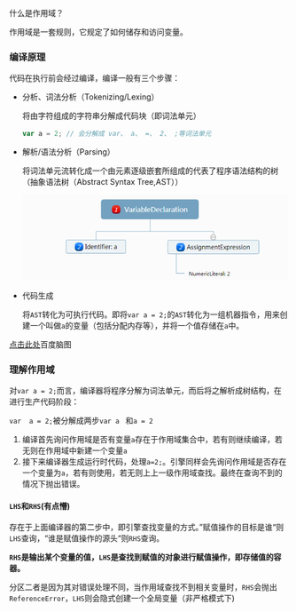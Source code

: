 什么是作用域？

作用域是一套规则，它规定了如何储存和访问变量。

### 编译原理

代码在执行前会经过编译，编译一般有三个步骤：

- 分析、词法分析（Tokenizing/Lexing）

  将由字符组成的字符串分解成代码块（即词法单元）

  ```js
  var a = 2; // 会分解成 var、 a、 =、 2、 ;等词法单元
  ```

- 解析/语法分析（Parsing）

  将词法单元流转化成一个由元素逐级嵌套所组成的代表了程序语法结构的树（抽象语法树（Abstract Syntax Tree,AST））	

  ![](../img/token.png)

- 代码生成

  将`AST`转化为可执行代码。即将`var a = 2;`的`AST`转化为一组机器指令，用来创建一个叫做`a`的变量（包括分配内存等），并将一个值存储在`a`中。

[点击此处](http://naotu.baidu.com/file/caef6abc74930a1d90d29b82ecb18784)百度脑图

### 理解作用域

对`var a = 2;`而言，编译器将程序分解为词法单元，而后将之解析成树结构，在进行生产代码阶段：

`var  a = 2;`被分解成两步`var a ` 和`a = 2`

1. 编译首先询问作用域是否有变量`a`存在于作用域集合中，若有则继续编译，若无则在作用域中新建一个变量`a`
2. 接下来编译器生成运行时代码，处理`a=2;`。引擎同样会先询问作用域是否存在一个变量为`a`，若有则使用，若无则上上一级作用域查找。最终在查询不到的情况下抛出错误。

#### `LHS`和`RHS`(有点懵)

存在于上面编译器的第二步中，即引擎查找变量的方式。”赋值操作的目标是谁“则`LHS`查询，“谁是赋值操作的源头“则`RHS`查询。

**`RHS`是输出某个变量的值，`LHS`是查找到赋值的对象进行赋值操作，即存储值的容器。**

分区二者是因为其对错误处理不同，当作用域查找不到相关变量时，`RHS`会抛出`ReferenceError`，`LHS`则会隐式创建一个全局变量（非严格模式下)




